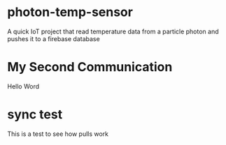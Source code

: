 # photon-temp-sensor
A quick IoT project that read temperature data from a particle photon and pushes it to a firebase database
# My Second Communication
Hello Word
# sync test
This is a test to see how pulls work
